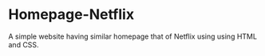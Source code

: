 # Homepage-Netflix
A simple website having similar homepage that of Netflix using using HTML and CSS.
